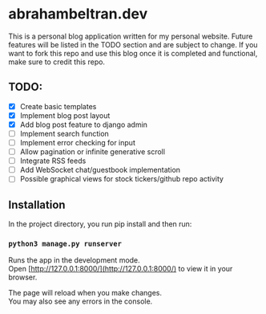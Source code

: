 # abrahambeltran.dev

This is a personal blog application written for my personal website. Future features will be listed in the TODO section and are subject to change. If you want to fork this repo and use this blog once it is completed and functional, make sure to credit this repo.

## TODO:

-   [x] Create basic templates
-   [x] Implement blog post layout
-   [x] Add blog post feature to django admin
-   [ ] Implement search function
-   [ ] Implement error checking for input
-   [ ] Allow pagination or infinite generative scroll
-   [ ] Integrate RSS feeds
-   [ ] Add WebSocket chat/guestbook implementation
-   [ ] Possible graphical views for stock tickers/github repo activity

## Installation

In the project directory, you run pip install and then run:

### `python3 manage.py runserver`

Runs the app in the development mode.\
Open [http://127.0.0.1:8000/](http://127.0.0.1:8000/) to view it in your browser.

The page will reload when you make changes.\
You may also see any errors in the console.